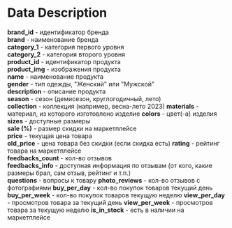 # Data Description

**brand_id** - идентификатор бренда  
**brand** - наименование бренда  
**category_1** - категория первого уровня  
**category_2** - категория второго уровня  
**product_id** - идентификатор продукта  
**product_img** - изображения продукта  
**name** - наименование продукта  
**gender** - тип одежды, "Женский" или "Мужской"  
**description** - описание продукта   
**season** - сезон (демисезон, круглогодичный, лето)   
**collection** - коллекция (например, весна-лето 2023)
**materials** - материал, из которого изготовлено изделие
**colors** - цвет(-а) изделия  
**sizes** - доступные размеры  
**sale (%)** - размер скидки на маркетплейсе  
**price** - текущая цена товара  
**old_price** - цена товара без скидки (если скидка есть) 
**rating** - рейтинг товара на маркетплейсе  
**feedbacks_count** - кол-во отзывов  
**feedbacks_info** - доступная информация по отзывам (от кого, какие размеры брал, сам отзыв, рейтинг и т.п.)  
**questions** - вопросы к товару 
**photo_reviews** - кол-во отзывов с фотографиями
**buy_per_day** - кол-во покупок товаров текущий день
**buy_per_week** - кол-во покупок товаров текущую неделю
**view_per_day** - просмотров товара за текущий день
**view_per_week** - просмотров товара за текущую неделю
**is_in_stock** - есть в наличии на маркетплейсе  